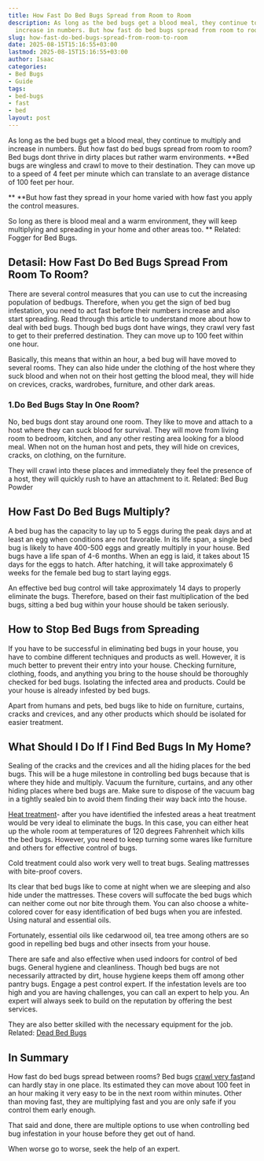```yaml
---
title: How Fast Do Bed Bugs Spread from Room to Room
description: As long as the bed bugs get a blood meal, they continue to multiply and
  increase in numbers. But how fast do bed bugs spread from room to room?
slug: how-fast-do-bed-bugs-spread-from-room-to-room
date: 2025-08-15T15:16:55+03:00
lastmod: 2025-08-15T15:16:55+03:00
author: Isaac
categories:
- Bed Bugs
- Guide
tags:
- bed-bugs
- fast
- bed
layout: post
---
```

As long as the bed bugs get a blood meal, they continue to multiply and increase in numbers. But how fast do bed bugs spread from room to room? Bed bugs dont thrive in dirty places but rather warm environments. **Bed bugs are wingless and crawl to move to their destination. They can move up to a speed of 4 feet per minute which can translate to an average distance of 100 feet per hour.

** **But how fast they spread in your home varied with how fast you apply the control measures.

So long as there is blood meal and a warm environment, they will keep multiplying and spreading in your home and other areas too. ** Related: Fogger for Bed Bugs.

##  Detasil: How Fast Do Bed Bugs Spread From Room To Room?

There are several control measures that you can use to cut the increasing population of bedbugs. Therefore, when you get the sign of bed bug infestation, you need to act fast before their numbers increase and also start spreading. Read through this article to understand more about how to deal with bed bugs. Though bed bugs dont have wings, they crawl very fast to get to their preferred destination. They can move up to 100 feet within one hour.

Basically, this means that within an hour, a bed bug will have moved to several rooms. They can also hide under the clothing of the host where they suck blood and when not on their host getting the blood meal, they will hide on crevices, cracks, wardrobes, furniture, and other dark areas.

###  1.**Do Bed Bugs Stay In One Room?**

No, bed bugs dont stay around one room. They like to move and attach to a host where they can suck blood for survival. They will move from living room to bedroom, kitchen, and any other resting area looking for a blood meal. When not on the human host and pets, they will hide on crevices, cracks, on clothing, on the furniture.

They will crawl into these places and immediately they feel the presence of a host, they will quickly rush to have an attachment to it. Related: Bed Bug Powder

##  **How Fast Do Bed Bugs Multiply?**

A bed bug has the capacity to lay up to 5 eggs during the peak days and at least an egg when conditions are not favorable. In its life span, a single bed bug is likely to have 400-500 eggs and greatly multiply in your house. Bed bugs have a life span of 4-6 months. When an egg is laid, it takes about 15 days for the eggs to hatch. After hatching, it will take approximately 6 weeks for the female bed bug to start laying eggs.

An effective bed bug control will take approximately 14 days to properly eliminate the bugs. Therefore, based on their fast multiplication of the bed bugs, sitting a bed bug within your house should be taken seriously.

##  **How to Stop Bed Bugs from Spreading**

If you have to be successful in eliminating bed bugs in your house, you have to combine different techniques and products as well. However, it is much better to prevent their entry into your house. Checking furniture, clothing, foods, and anything you bring to the house should be thoroughly checked for bed bugs. Isolating the infected area and products. Could be your house is already infested by bed bugs.

Apart from humans and pets, bed bugs like to hide on furniture, curtains, cracks and crevices, and any other products which should be isolated for easier treatment.

##  **What Should I Do If I Find Bed Bugs In My Home?**

Sealing of the cracks and the crevices and all the hiding places for the bed bugs. This will be a huge milestone in controlling bed bugs because that is where they hide and multiply. Vacuum the furniture, curtains, and any other hiding places where bed bugs are. Make sure to dispose of the vacuum bag in a tightly sealed bin to avoid them finding their way back into the house.

[Heat treatment](https://pestpolicy.com/how-to-kill-bed-bug-eggs/)- after you have identified the infested areas a heat treatment would be very ideal to eliminate the bugs. In this case, you can either heat up the whole room at temperatures of 120 degrees Fahrenheit which kills the bed bugs. However, you need to keep turning some wares like furniture and others for effective control of bugs.

Cold treatment could also work very well to treat bugs. Sealing mattresses with bite-proof covers.

Its clear that bed bugs like to come at night when we are sleeping and also hide under the mattresses. These covers will suffocate the bed bugs which can neither come out nor bite through them. You can also choose a white-colored cover for easy identification of bed bugs when you are infested. Using natural and essential oils.

Fortunately, essential oils like cedarwood oil, tea tree among others are so good in repelling bed bugs and other insects from your house.

There are safe and also effective when used indoors for control of bed bugs. General hygiene and cleanliness. Though bed bugs are not necessarily attracted by dirt, house hygiene keeps them off among other pantry bugs. Engage a pest control expert. If the infestation levels are too high and you are having challenges, you can call an expert to help you. An expert will always seek to build on the reputation by offering the best services.

They are also better skilled with the necessary equipment for the job. Related: [Dead Bed Bugs](https://pestpolicy.com/dead-bed-bugs/)

##  In Summary

How fast do bed bugs spread between rooms? Bed bugs [crawl very fast](https://pestpolicy.com/do-bed-bugs-jump/)and can hardly stay in one place. Its estimated they can move about 100 feet in an hour making it very easy to be in the next room within minutes. Other than moving fast, they are multiplying fast and you are only safe if you control them early enough.

That said and done, there are multiple options to use when controlling bed bug infestation in your house before they get out of hand.

When worse go to worse, seek the help of an expert.
